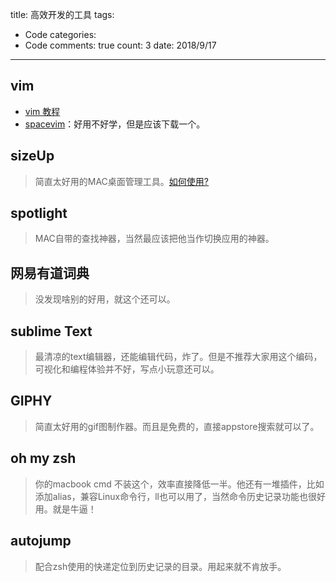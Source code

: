 title: 高效开发的工具
tags: 
  - Code
categories: 
  - Code
comments: true
count: 3
date: 2018/9/17
---
  ## vim
- [vim 教程](https://github.com/wsdjeg/vim-galore-zh_cn/blob/master/README.md)
- [spacevim](https://spacevim.org/cn/)：好用不好学，但是应该下载一个。

## sizeUp
> 简直太好用的MAC桌面管理工具。[如何使用?](http://yondu.vip/2018/11/23/WEBaa298f2871007986189c3d9b7677ce76/)

## spotlight
> MAC自带的查找神器，当然最应该把他当作切换应用的神器。

## 网易有道词典
> 没发现啥别的好用，就这个还可以。

## sublime Text
> 最清凉的text编辑器，还能编辑代码，炸了。但是不推荐大家用这个编码，可视化和编程体验并不好，写点小玩意还可以。

## GIPHY 
> 简直太好用的gif图制作器。而且是免费的，直接appstore搜索就可以了。

## oh my zsh
> 你的macbook cmd 不装这个，效率直接降低一半。他还有一堆插件，比如添加alias，兼容Linux命令行，ll也可以用了，当然命令历史记录功能也很好用。就是牛逼！

## autojump
> 配合zsh使用的快递定位到历史记录的目录。用起来就不肯放手。




